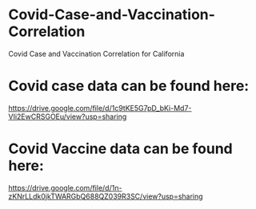 # Covid-Case-and-Vaccination-Correlation
Covid Case and Vaccination Correlation for California


# Covid case data can be found here:
https://drive.google.com/file/d/1c9tKE5G7pD_bKi-Md7-VIi2EwCRSGOEu/view?usp=sharing

# Covid Vaccine data can be found here:
https://drive.google.com/file/d/1n-zKNrLLdk0jkTWARGbQ688QZ039R3SC/view?usp=sharing
